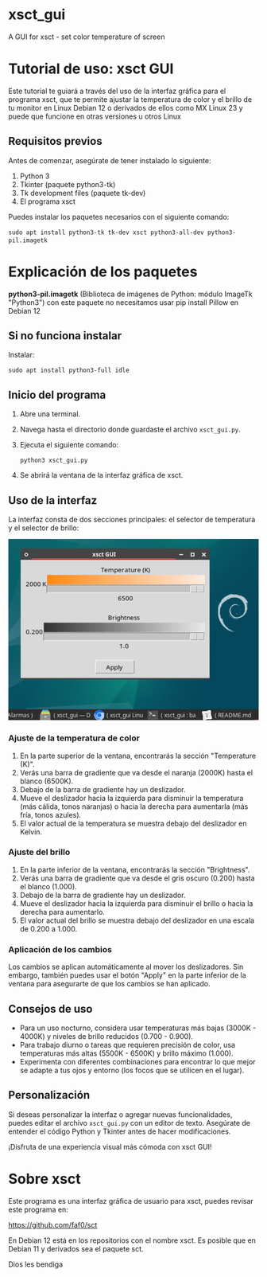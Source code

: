 # xsct_gui
A GUI for xsct - set color temperature of screen

# Tutorial de uso: xsct GUI

Este tutorial te guiará a través del uso de la interfaz gráfica para el programa xsct, que te permite ajustar la temperatura de color y el brillo de tu monitor en Linux Debian 12 o derivados de ellos como MX Linux 23 y puede que funcione en otras versiones u otros Linux

## Requisitos previos

Antes de comenzar, asegúrate de tener instalado lo siguiente:

1. Python 3
2. Tkinter (paquete python3-tk)
3. Tk development files (paquete tk-dev)
4. El programa xsct

Puedes instalar los paquetes necesarios con el siguiente comando:

```
sudo apt install python3-tk tk-dev xsct python3-all-dev python3-pil.imagetk
```
# Explicación de los paquetes

**python3-pil.imagetk** (Biblioteca de imágenes de Python: módulo ImageTk "Python3") con este paquete no necesitamos usar pip install Pillow en Debian 12

## Si no funciona instalar
Instalar:
```
sudo apt install python3-full idle
```

## Inicio del programa

1. Abre una terminal.
2. Navega hasta el directorio donde guardaste el archivo `xsct_gui.py`.
3. Ejecuta el siguiente comando:

   ```
   python3 xsct_gui.py
   ```

4. Se abrirá la ventana de la interfaz gráfica de xsct.

## Uso de la interfaz

La interfaz consta de dos secciones principales: el selector de temperatura y el selector de brillo:

![](src/vx_images/01-xsct_guit-main-window.webp)

### Ajuste de la temperatura de color

1. En la parte superior de la ventana, encontrarás la sección "Temperature (K)".
2. Verás una barra de gradiente que va desde el naranja (2000K) hasta el blanco (6500K).
3. Debajo de la barra de gradiente hay un deslizador.
4. Mueve el deslizador hacia la izquierda para disminuir la temperatura (más cálida, tonos naranjas) o hacia la derecha para aumentarla (más fría, tonos azules).
5. El valor actual de la temperatura se muestra debajo del deslizador en Kelvin.

### Ajuste del brillo

1. En la parte inferior de la ventana, encontrarás la sección "Brightness".
2. Verás una barra de gradiente que va desde el gris oscuro (0.200) hasta el blanco (1.000).
3. Debajo de la barra de gradiente hay un deslizador.
4. Mueve el deslizador hacia la izquierda para disminuir el brillo o hacia la derecha para aumentarlo.
5. El valor actual del brillo se muestra debajo del deslizador en una escala de 0.200 a 1.000.

### Aplicación de los cambios

Los cambios se aplican automáticamente al mover los deslizadores. Sin embargo, también puedes usar el botón "Apply" en la parte inferior de la ventana para asegurarte de que los cambios se han aplicado.

## Consejos de uso

- Para un uso nocturno, considera usar temperaturas más bajas (3000K - 4000K) y niveles de brillo reducidos (0.700 - 0.900).
- Para trabajo diurno o tareas que requieren precisión de color, usa temperaturas más altas (5500K - 6500K) y brillo máximo (1.000).
- Experimenta con diferentes combinaciones para encontrar lo que mejor se adapte a tus ojos y entorno (los focos que se utilicen en el lugar).




## Personalización

Si deseas personalizar la interfaz o agregar nuevas funcionalidades, puedes editar el archivo `xsct_gui.py` con un editor de texto. Asegúrate de entender el código Python y Tkinter antes de hacer modificaciones.

¡Disfruta de una experiencia visual más cómoda con xsct GUI!

# Sobre xsct

Este programa es una interfaz gráfica de usuario para xsct, puedes revisar este programa en: 

https://github.com/faf0/sct

En Debian 12 está en los repositorios con el nombre xsct. Es posible que en Debian 11 y derivados sea el paquete sct.

Dios les bendiga
